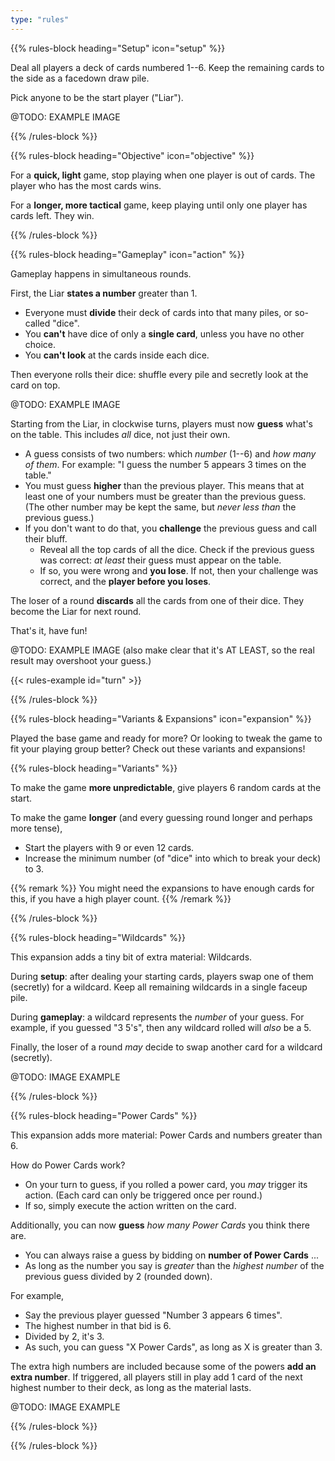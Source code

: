 ```yaml
---
type: "rules"
---
```


{{% rules-block heading="Setup" icon="setup" %}}

Deal all players a deck of cards numbered 1--6. Keep the remaining cards to the side as a facedown draw pile.

Pick anyone to be the start player ("Liar").

@TODO: EXAMPLE IMAGE

{{% /rules-block %}}

{{% rules-block heading="Objective" icon="objective" %}}

For a **quick, light** game, stop playing when one player is out of cards. The player who has the most cards wins.

For a **longer, more tactical** game, keep playing until only one player has cards left. They win.

{{% /rules-block %}}

{{% rules-block heading="Gameplay" icon="action" %}}

Gameplay happens in simultaneous rounds.

First, the Liar **states a number** greater than 1. 
* Everyone must **divide** their deck of cards into that many piles, or so-called "dice".
* You **can't** have dice of only a **single card**, unless you have no other choice.
* You **can't look** at the cards inside each dice.

Then everyone rolls their dice: shuffle every pile and secretly look at the card on top.

@TODO: EXAMPLE IMAGE

Starting from the Liar, in clockwise turns, players must now **guess** what's on the table. This includes _all_ dice, not just their own.

* A guess consists of two numbers: which _number_ (1--6) and _how many of them_. For example: "I guess the number 5 appears 3 times on the table."
* You must guess **higher** than the previous player. This means that at least one of your numbers must be greater than the previous guess. (The other number may be kept the same, but _never less than_ the previous guess.)
* If you don't want to do that, you **challenge** the previous guess and call their bluff.
  * Reveal all the top cards of all the dice. Check if the previous guess was correct: _at least_ their guess must appear on the table.
  * If so, you were wrong and **you lose**. If not, then your challenge was correct, and the **player before you loses**. 

The loser of a round **discards** all the cards from one of their dice. They become the Liar for next round.

That's it, have fun!

@TODO: EXAMPLE IMAGE (also make clear that it's AT LEAST, so the real result may overshoot your guess.)

{{< rules-example id="turn" >}}

{{% /rules-block %}}

{{% rules-block heading="Variants & Expansions" icon="expansion" %}}

Played the base game and ready for more? Or looking to tweak the game to fit your playing group better? Check out these variants and expansions!

{{% rules-block heading="Variants" %}}

To make the game **more unpredictable**, give players 6 random cards at the start.

To make the game **longer** (and every guessing round longer and perhaps more tense), 
* Start the players with 9 or even 12 cards. 
* Increase the minimum number (of "dice" into which to break your deck) to 3.

{{% remark %}}
You might need the expansions to have enough cards for this, if you have a high player count.
{{% /remark %}}

{{% /rules-block %}}

{{% rules-block heading="Wildcards" %}}

This expansion adds a tiny bit of extra material: Wildcards. 

During **setup**: after dealing your starting cards, players swap one of them (secretly) for a wildcard. Keep all remaining wildcards in a single faceup pile.

During **gameplay**: a wildcard represents the _number_ of your guess. For example, if you guessed "3 5's", then any wildcard rolled will _also_ be a 5.

Finally, the loser of a round _may_ decide to swap another card for a wildcard (secretly).

@TODO: IMAGE EXAMPLE

{{% /rules-block %}}

{{% rules-block heading="Power Cards" %}}

This expansion adds more material: Power Cards and numbers greater than 6.

How do Power Cards work?

* On your turn to guess, if you rolled a power card, you _may_ trigger its action. (Each card can only be triggered once per round.)
* If so, simply execute the action written on the card.

Additionally, you can now **guess** _how many Power Cards_ you think there are.

* You can always raise a guess by bidding on **number of Power Cards** ...
* As long as the number you say is _greater_ than the _highest number_ of the previous guess divided by 2 (rounded down).

For example, 

* Say the previous player guessed "Number 3 appears 6 times". 
* The highest number in that bid is 6. 
* Divided by 2, it's 3. 
* As such, you can guess "X Power Cards", as long as X is greater than 3.

The extra high numbers are included because some of the powers **add an extra number**. If triggered, all players still in play add 1 card of the next highest number to their deck, as long as the material lasts.

@TODO: IMAGE EXAMPLE

{{% /rules-block %}}

{{% /rules-block %}}

